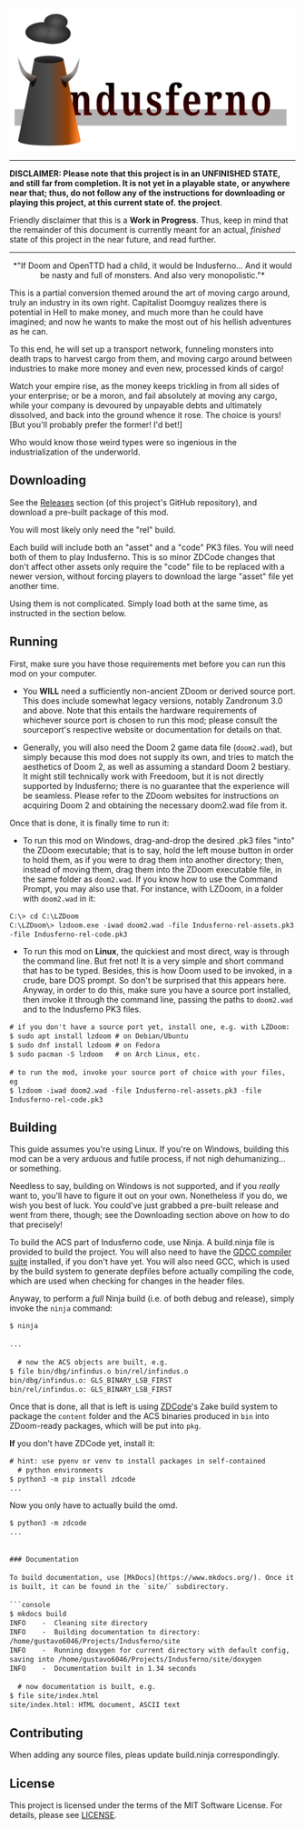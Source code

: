 ![#Indusferno logo](indusferno-logo.svg)

----

**DISCLAIMER: Please note that this project is in an UNFINISHED STATE,**
**and still far from completion. It is not yet in a playable state,**
**or anywhere near that; thus, do not follow any of the instructions**
**for downloading or playing this project, at this current state of.**
**the project**.

Friendly disclaimer that this is a **Work in Progress**. Thus, keep in
mind that the remainder of this document is currently meant for an
actual, _finished_ state of this project in the near future, and read
further.

----

<center>
*"If Doom and OpenTTD had a child, it would be Indusferno... And it would
be nasty and full of monsters. And also very monopolistic."*
</center>

This is a partial conversion themed around the art of moving cargo
around, truly an industry in its own right. Capitalist Doomguy realizes
there is potential in Hell to make money, and much more than he could
have imagined; and now he wants to make the most out of his hellish
adventures as he can.

To this end, he will set up a transport network, funneling monsters
into death traps to harvest cargo from them, and moving cargo around
between industries to make more money and even new, processed kinds of
cargo!

Watch your empire rise, as the money keeps trickling in from all sides
of your enterprise; or be a moron, and fail absolutely at moving any
cargo, while your company is devoured by unpayable debts and ultimately
dissolved, and back into the ground whence it rose. The choice is
yours! [But you'll probably prefer the former! I'd bet!]

Who would know those weird types were so ingenious in the
industrialization of the underworld.

## Downloading

See the [Releases](https://github.com/Gustavo6046/Indusferno/releases)
section (of this project's GitHub repository), and download a pre-built
package of this mod.

You will most likely only need the "rel" build.

Each build will include both an "asset" and a "code" PK3 files. You will
need both of them to play Indusferno. This is so minor ZDCode changes
that don't affect other assets only require the "code" file to be
replaced with a newer version, without forcing players to download the
large "asset" file yet another time.

Using them is not complicated. Simply load both at the same time, as
instructed in the section below.


## Running

First, make sure you have those requirements met before you can run
this mod on your computer.

* You **WILL** need a sufficiently non-ancient
ZDoom or derived source port. This does include somewhat legacy
versions, notably Zandronum 3.0 and above. Note that this entails the
hardware requirements of whichever source port is chosen to run this
mod; please consult the sourceport's respective website or
documentation for details on that.

* Generally, you will also need the Doom 2 game data file (`doom2.wad`),
but simply because this mod does not supply its own, and tries to match
the aesthetics of Doom 2, as well as assuming a standard Doom 2
bestiary. It might still technically work with Freedoom, but it is not
directly supported by Indusferno; there is no guarantee that the
experience will be seamless. Please refer to the ZDoom websites for
instructions on acquiring Doom 2 and obtaining the necessary doom2.wad
file from it.

Once that is done, it is finally time to run it:

* To run this mod on Windows, drag-and-drop the desired .pk3 files
"into" the ZDoom executable; that is to say, hold the left mouse button
in order to hold them, as if you were to drag them into another
directory; then, instead of moving them, drag them into the ZDoom
executable file, in the same folder as `doom2.wad`. If you know how
to use the Command Prompt, you may also use that. For instance, with
LZDoom, in a folder with `doom2.wad` in it:

```console
C:\> cd C:\LZDoom
C:\LZDoom\> lzdoom.exe -iwad doom2.wad -file Indusferno-rel-assets.pk3 -file Indusferno-rel-code.pk3
```

* To run this mod on **Linux**, the quickiest and most direct, way is
through the command line. But fret not! It is a very simple and short
command that has to be typed. Besides, this is how Doom used to be
invoked, in a crude, bare DOS prompt. So don't be surprised that
this appears here. Anyway, in order to do this, make sure you have a
source port installed, then invoke it through the command line, passing
the paths to `doom2.wad` and to the Indusferno PK3 files.

```console
# if you don't have a source port yet, install one, e.g. with LZDoom:
$ sudo apt install lzdoom # on Debian/Ubuntu
$ sudo dnf install lzdoom # on Fedora
$ sudo pacman -S lzdoom   # on Arch Linux, etc.

# to run the mod, invoke your source port of choice with your files, eg
$ lzdoom -iwad doom2.wad -file Indusferno-rel-assets.pk3 -file Indusferno-rel-code.pk3
```


## Building

This guide assumes you're using Linux. If you're on Windows, building
this mod can be a very arduous and futile process, if not nigh
dehumanizing... or something.

Needless to say, building on Windows is not supported, and if you
_really_ want to, you'll have to figure it out on your own. Nonetheless
if you do, we wish you best of luck. You could've just grabbed a
pre-built release and went from there, though; see the Downloading
section above on how to do that precisely!

To build the ACS part of Indusferno code, use Ninja. A build.ninja file
is provided to build the project. You will also need to have the
[GDCC compiler suite](https://forum.zdoom.org/viewtopic.php?t=32078)
installed, if you don't have yet. You will also need GCC, which is used
by the build system to generate depfiles before actually compiling the
code, which are used when checking for changes in the header files.

Anyway, to perform a _full_ Ninja build (i.e. of both debug and
release), simply invoke the `ninja` command:

```console
$ ninja

...

  # now the ACS objects are built, e.g.
$ file bin/dbg/infindus.o bin/rel/infindus.o
bin/dbg/infindus.o: GLS_BINARY_LSB_FIRST
bin/rel/infindus.o: GLS_BINARY_LSB_FIRST
```

Once that is done, all that is left is using
[ZDCode](https://github.com/Gustavo6046/ZDCode)'s Zake build system to
package the `content` folder and the ACS binaries produced in `bin`
into ZDoom-ready packages, which will be put into `pkg`.

**If** you don't have ZDCode yet, install it:

```console
# hint: use pyenv or venv to install packages in self-contained
  # python environments
$ python3 -m pip install zdcode
...
```

Now you only have to actually build the omd.

```console
$ python3 -m zdcode
...


### Documentation

To build documentation, use [MkDocs](https://www.mkdocs.org/). Once it
is built, it can be found in the `site/` subdirectory.

```console
$ mkdocs build
INFO    -  Cleaning site directory 
INFO    -  Building documentation to directory: /home/gustavo6046/Projects/Indusferno/site 
INFO    -  Running doxygen for current directory with default config, saving into /home/gustavo6046/Projects/Indusferno/site/doxygen 
INFO    -  Documentation built in 1.34 seconds

  # now documentation is built, e.g.
$ file site/index.html
site/index.html: HTML document, ASCII text
```

## Contributing

When adding any source files, pleas update build.ninja correspondingly.

## License

This project is licensed under the terms of the MIT Software License.
For details, please see [LICENSE](LICENSE).
